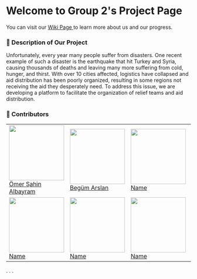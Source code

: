 # Welcome to Group 2's Project Page 
You can visit our <a href="https://github.com/bounswe/bounswe2023group2/wiki"> Wiki Page </a> to learn more about us and our progress.


### :paperclip: Description of Our Project
Unfortunately, every year many people suffer from disasters. One recent example of such a disaster is the earthquake that hit Turkey and Syria, causing thousands of deaths and leaving many more suffering from cold, hunger, and thirst. With over 10 cities affected, logistics have collapsed and aid distribution has been poorly organized, resulting in some regions not receiving the aid they desperately need. To address this issue, we are developing a platform to facilitate the organization of relief teams and aid distribution.

### :busts_in_silhouette: Contributors
<table>
  <tr>
    <td>
      <div>
        <a href="google.com"><img src="https://user-images.githubusercontent.com/94677441/224304915-8f3cc278-95a6-455b-8180-4b6ffd00f58b.png"
        width=150></a>
      </div>
      <a href="https://github.com/bounswe/bounswe2023group2/wiki/%C3%96mer-%C5%9Eahin-Albayram"> Ömer Şahin Albayram </a>
    </td>
     <td>
      <div>
        <a href="google.com"><img src="" width=150></a>
      </div>
      <a href="https://github.com/bgmrsln/learn-repo/blob/main/myPhoto.jpeg"> Begüm Arslan </a>
    </td>
     <td>
      <div>
        <a href="google.com"><img src="" width=150></a>
      </div>
      <a href="google.com"> Name </a>
    </td>    
     <td>
      <div>
        <a href="google.com"><img src="" width=150></a>
      </div>
      <a href="google.com"> Name </a>
    </td>
     <td>
      <div>
        <a href="google.com"><img src="" width=150></a>
      </div>
      <a href="google.com"> Name </a>
    </td>
     <td>
      <div>
        <a href="google.com"><img src="" width=150></a>
      </div>
      <a href="google.com"> Name </a>
    </td>    
  </tr>
  <tr>
    <td>
      <div>
        <a href="google.com"><img src="" width=150></a>
      </div>
      <a href="google.com"> Name </a>
    </td>
     <td>
      <div>
        <a href="google.com"><img src="" width=150></a>
      </div>
      <a href="google.com"> Name </a>
    </td>
     <td>
      <div>
        <a href="google.com"><img src="" width=150></a>
      </div>
      <a href="google.com"> Name </a>
    </td>
     <td>
      <div>
        <a href="google.com"><img src="" width=150></a>
      </div>
      <a href="google.com"> Name </a>
    </td>
     <td>
      <div>
        <a href="google.com"><img src="" width=150></a>
      </div>
      <a href="google.com"> Name </a>
    </td>
     <td>
      <div>
        <a href="google.com"><img src="" width=150></a>
      </div>
      <a href="google.com"> Name </a>
    </td>    
  </tr>
</table>
.
.
.
